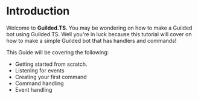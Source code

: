# Introduction

Welcome to **Guilded.TS**. You may be wondering on how to make a Guilded bot using Guilded.TS. Well you're in luck because this tutorial will cover on how to make a simple Guilded bot that has handlers and commands!

This Guide will be covering the following:

-   Getting started from scratch.
-   Listening for events
-   Creating your first command
-   Command handling
-   Event handling
